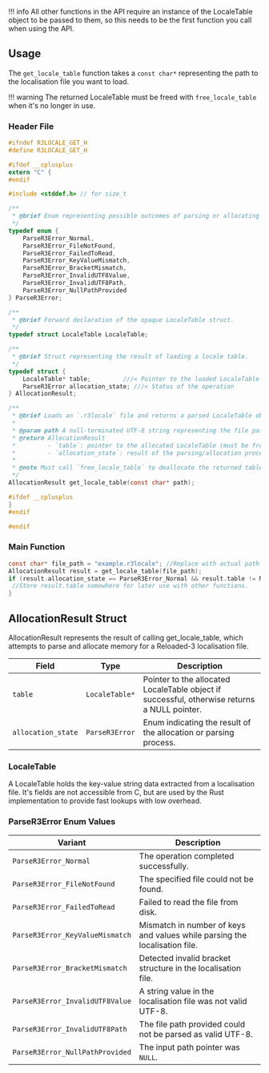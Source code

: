!!! info
    All other functions in the API require an instance of the LocaleTable object to be passed to them, so this needs to be the first function you call when using the API.


## Usage
The `get_locale_table` function takes a `const char*` representing the path to the localisation file you want to load.

!!! warning
    The returned LocaleTable must be freed with `free_locale_table` when it's no longer in use.

### Header File
```c
#ifndef R3LOCALE_GET_H
#define R3LOCALE_GET_H

#ifdef __cplusplus
extern "C" {
#endif

#include <stddef.h> // for size_t

/**
 * @brief Enum representing possible outcomes of parsing or allocating a locale table.
 */
typedef enum {
    ParseR3Error_Normal,
    ParseR3Error_FileNotFound,
    ParseR3Error_FailedToRead,
    ParseR3Error_KeyValueMismatch,
    ParseR3Error_BracketMismatch,
    ParseR3Error_InvalidUTF8Value,
    ParseR3Error_InvalidUTF8Path,
    ParseR3Error_NullPathProvided
} ParseR3Error;

/**
 * @brief Forward declaration of the opaque LocaleTable struct.
 */
typedef struct LocaleTable LocaleTable;

/**
 * @brief Struct representing the result of loading a locale table.
 */
typedef struct {
    LocaleTable* table;         ///< Pointer to the loaded LocaleTable (NULL if failed)
    ParseR3Error allocation_state; ///< Status of the operation
} AllocationResult;

/**
 * @brief Loads an `.r3locale` file and returns a parsed LocaleTable object.
 *
 * @param path A null-terminated UTF-8 string representing the file path.
 * @return AllocationResult
 *         - `table`: pointer to the allocated LocaleTable (must be freed later)
 *         - `allocation_state`: result of the parsing/allocation process
 *
 * @note Must call `free_locale_table` to deallocate the returned table when done.
 */
AllocationResult get_locale_table(const char* path);

#ifdef __cplusplus
}
#endif

#endif
```

### Main Function
```c
const char* file_path = "example.r3locale"; //Replace with actual path to the localisation file you want to load
AllocationResult result = get_locale_table(file_path);
if (result.allocation_state == ParseR3Error_Normal && result.table != NULL){
 //Store result.table somewhere for later use with other functions.
}
```

## AllocationResult Struct
AllocationResult represents the result of calling get_locale_table, which attempts to parse and allocate memory for a Reloaded-3 localisation file.

| Field              | Type           | Description                                                                                  |
|--------------------|----------------|----------------------------------------------------------------------------------------------|
| `table`            | `LocaleTable*` | Pointer to the allocated LocaleTable object if successful, otherwise returns a NULL pointer. |
| `allocation_state` | `ParseR3Error` | Enum indicating the result of the allocation or parsing process.                             |

### LocaleTable
A LocaleTable holds the key-value string data extracted from a localisation file.
It's fields are not accessible from C, but are used by the Rust implementation to provide fast lookups with low overhead.

### ParseR3Error Enum Values
| Variant                         | Description                                                                |
|---------------------------------|----------------------------------------------------------------------------|
| `ParseR3Error_Normal`           | The operation completed successfully.                                      |
| `ParseR3Error_FileNotFound`     | The specified file could not be found.                                     |
| `ParseR3Error_FailedToRead`     | Failed to read the file from disk.                                         |
| `ParseR3Error_KeyValueMismatch` | Mismatch in number of keys and values while parsing the localisation file. |
| `ParseR3Error_BracketMismatch`  | Detected invalid bracket structure in the localisation file.               |
| `ParseR3Error_InvalidUTF8Value` | A string value in the localisation file was not valid UTF-8.               |
| `ParseR3Error_InvalidUTF8Path`  | The file path provided could not be parsed as valid UTF-8.                 |
| `ParseR3Error_NullPathProvided` | The input path pointer was `NULL`.                                         |

